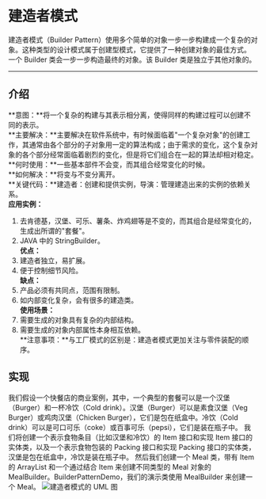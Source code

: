# 建造者模式
建造者模式（Builder Pattern）使用多个简单的对象一步一步构建成一个复杂的对象。这种类型的设计模式属于创建型模式，它提供了一种创建对象的最佳方式。
一个 Builder 类会一步一步构造最终的对象。该 Builder 类是独立于其他对象的。  
******
## 介绍
**意图：**将一个复杂的构建与其表示相分离，使得同样的构建过程可以创建不同的表示。  
**主要解决：**主要解决在软件系统中，有时候面临着"一个复杂对象"的创建工作，其通常由各个部分的子对象用一定的算法构成；由于需求的变化，这个复杂对象的各个部分经常面临着剧烈的变化，但是将它们组合在一起的算法却相对稳定。  
**何时使用：**一些基本部件不会变，而其组合经常变化的时候。  
**如何解决：**将变与不变分离开。  
**关键代码：**建造者：创建和提供实例，导演：管理建造出来的实例的依赖关系。  
**应用实例：**
1. 去肯德基，汉堡、可乐、薯条、炸鸡翅等是不变的，而其组合是经常变化的，生成出所谓的"套餐"。
2. JAVA 中的 StringBuilder。  
**优点：**
1. 建造者独立，易扩展。  
2. 便于控制细节风险。  
**缺点：**
1. 产品必须有共同点，范围有限制。  
2. 如内部变化复杂，会有很多的建造类。  
**使用场景：**
1. 需要生成的对象具有复杂的内部结构。  
2. 需要生成的对象内部属性本身相互依赖。  
**注意事项：**与工厂模式的区别是：建造者模式更加关注与零件装配的顺序。  
## 实现
我们假设一个快餐店的商业案例，其中，一个典型的套餐可以是一个汉堡（Burger）和一杯冷饮（Cold drink）。汉堡（Burger）可以是素食汉堡（Veg Burger）或鸡肉汉堡（Chicken Burger），它们是包在纸盒中。冷饮（Cold drink）可以是可口可乐（coke）或百事可乐（pepsi），它们是装在瓶子中。
我们将创建一个表示食物条目（比如汉堡和冷饮）的 Item 接口和实现 Item 接口的实体类，以及一个表示食物包装的 Packing 接口和实现 Packing 接口的实体类，汉堡是包在纸盒中，冷饮是装在瓶子中。
然后我们创建一个 Meal 类，带有 Item 的 ArrayList 和一个通过结合 Item 来创建不同类型的 Meal 对象的 MealBuilder。BuilderPatternDemo，我们的演示类使用 MealBuilder 来创建一个 Meal。
![建造者模式的 UML 图](http://www.runoob.com/wp-content/uploads/2014/08/builder_pattern_uml_diagram.jpg)